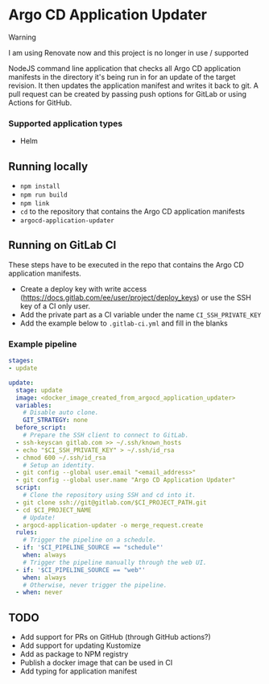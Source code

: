 # Argo CD Application Updater

> [!WARNING]
> I am using Renovate now and this project is no longer in use / supported

NodeJS command line application that checks all Argo CD application manifests in the directory it's being run in for an update of the target revision.
It then updates the application manifest and writes it back to git.
A pull request can be created by passing push options for GitLab or using Actions for GitHub.

### Supported application types
- Helm

## Running locally
- `npm install`
- `npm run build`
- `npm link`
- `cd` to the repository that contains the Argo CD application manifests
- `argocd-application-updater`

## Running on GitLab CI
These steps have to be executed in the repo that contains the Argo CD application manifests.
- Create a deploy key with write access (https://docs.gitlab.com/ee/user/project/deploy_keys) or use the SSH key of a CI only user.
- Add the private part as a CI variable under the name `CI_SSH_PRIVATE_KEY`
- Add the example below to `.gitlab-ci.yml` and fill in the blanks

### Example pipeline
```yaml
stages:
- update

update:
  stage: update
  image: <docker_image_created_from_argocd_application_updater>
  variables:
    # Disable auto clone.
    GIT_STRATEGY: none
  before_script:
    # Prepare the SSH client to connect to GitLab.
  - ssh-keyscan gitlab.com >> ~/.ssh/known_hosts
  - echo "$CI_SSH_PRIVATE_KEY" > ~/.ssh/id_rsa
  - chmod 600 ~/.ssh/id_rsa
    # Setup an identity.
  - git config --global user.email "<email_address>"
  - git config --global user.name "Argo CD Application Updater"
  script:
    # Clone the repository using SSH and cd into it.
  - git clone ssh://git@gitlab.com/$CI_PROJECT_PATH.git
  - cd $CI_PROJECT_NAME
    # Update!
  - argocd-application-updater -o merge_request.create
  rules:
    # Trigger the pipeline on a schedule.
  - if: '$CI_PIPELINE_SOURCE == "schedule"'
    when: always
    # Trigger the pipeline manually through the web UI.
  - if: '$CI_PIPELINE_SOURCE == "web"'
    when: always
    # Otherwise, never trigger the pipeline.
  - when: never
```

## TODO
- Add support for PRs on GitHub (through GitHub actions?)
- Add support for updating Kustomize
- Add as package to NPM registry
- Publish a docker image that can be used in CI
- Add typing for application manifest
